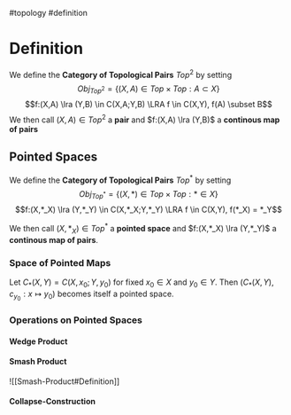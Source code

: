 #topology 
#definition 

# Definition
We define the **Category of Topological Pairs** $Top^2$ by setting 
$$Obj_{Top^2} = \{(X,A) \in Top \times Top: A \subset X\}$$
$$f:(X,A) \lra (Y,B) \in C(X,A;Y,B) \LRA f \in C(X,Y), f(A) \subset B$$
We then call $(X,A) \in Top^2$ a **pair** and $f:(X,A) \lra (Y,B)$ a **continous map of pairs**

## Pointed Spaces
We define the **Category of Topological Pairs** $Top^*$ by setting 
$$Obj_{Top^*} = \{(X,*) \in Top \times Top: * \in X\}$$
$$f:(X,*_X) \lra (Y,*_Y) \in C(X,*_X;Y,*_Y) \LRA f \in C(X,Y), f(*_X) = *_Y$$

We then call $(X,*_X) \in Top^*$ a **pointed space** and $f:(X,*_X) \lra (Y,*_Y)$ a **continous map of pairs**.

### Space of Pointed Maps
Let $C_*(X,Y) = C(X,x_0;Y,y_0)$ for fixed $x_0 \in X$ and $y_0 \in Y$. 
Then $(C_*(X,Y),c_{y_0}:x \mapsto y_0)$ becomes itself a pointed space.


### Operations on Pointed Spaces
#### Wedge Product

#### Smash Product
![[Smash-Product#Definition]]

#### Collapse-Construction

#### 